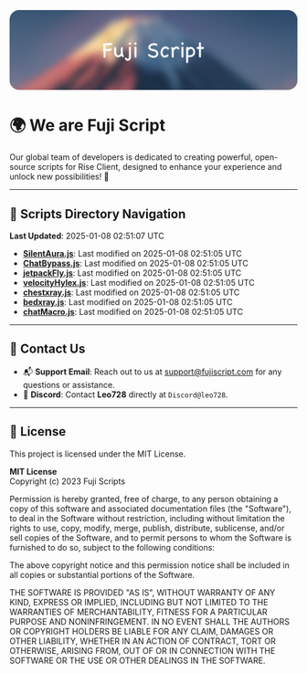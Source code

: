 ![Banner](.github/b.webp)

# 🌍 **We are Fuji Script**

Our global team of developers is dedicated to creating powerful, open-source scripts for Rise Client, designed to enhance your experience and unlock new possibilities! 🌟

---
<!-- SCRIPTS_NAVIGATION_START -->
## 📂 **Scripts Directory Navigation**

**Last Updated**: 2025-01-08 02:51:07 UTC

- **[SilentAura.js](scripts/SilentAura.js)**: Last modified on 2025-01-08 02:51:05 UTC
- **[ChatBypass.js](scripts/ChatBypass.js)**: Last modified on 2025-01-08 02:51:05 UTC
- **[jetpackFly.js](scripts/jetpackFly.js)**: Last modified on 2025-01-08 02:51:05 UTC
- **[velocityHylex.js](scripts/velocityHylex.js)**: Last modified on 2025-01-08 02:51:05 UTC
- **[chestxray.js](scripts/chestxray.js)**: Last modified on 2025-01-08 02:51:05 UTC
- **[bedxray.js](scripts/bedxray.js)**: Last modified on 2025-01-08 02:51:05 UTC
- **[chatMacro.js](scripts/chatMacro.js)**: Last modified on 2025-01-08 02:51:05 UTC

<!-- SCRIPTS_NAVIGATION_END -->

---

## 💬 **Contact Us**  
- 📬 **Support Email**: Reach out to us at [support@fujiscript.com](mailto:support@fujiscript.com) for any questions or assistance.  
- 💬 **Discord**: Contact **Leo728** directly at `Discord@leo728`.

---

## 📜 **License**

This project is licensed under the MIT License.  

**MIT License**  
Copyright (c) 2023 Fuji Scripts  

Permission is hereby granted, free of charge, to any person obtaining a copy of this software and associated documentation files (the "Software"), to deal in the Software without restriction, including without limitation the rights to use, copy, modify, merge, publish, distribute, sublicense, and/or sell copies of the Software, and to permit persons to whom the Software is furnished to do so, subject to the following conditions:  

The above copyright notice and this permission notice shall be included in all copies or substantial portions of the Software.  

THE SOFTWARE IS PROVIDED "AS IS", WITHOUT WARRANTY OF ANY KIND, EXPRESS OR IMPLIED, INCLUDING BUT NOT LIMITED TO THE WARRANTIES OF MERCHANTABILITY, FITNESS FOR A PARTICULAR PURPOSE AND NONINFRINGEMENT. IN NO EVENT SHALL THE AUTHORS OR COPYRIGHT HOLDERS BE LIABLE FOR ANY CLAIM, DAMAGES OR OTHER LIABILITY, WHETHER IN AN ACTION OF CONTRACT, TORT OR OTHERWISE, ARISING FROM, OUT OF OR IN CONNECTION WITH THE SOFTWARE OR THE USE OR OTHER DEALINGS IN THE SOFTWARE.  
